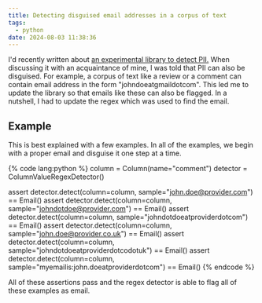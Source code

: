 ```yaml
---
title: Detecting disguised email addresses in a corpus of text
tags:
  - python
date: 2024-08-03 11:38:36
---
```



I'd recently written about [an experimental library to detect PII.](/2024/08/02/An-experiemental-library-to-detect-PII/) When discussing it with an acquaintance of mine, I was told that PII can also be disguised. For example, a corpus of text like a review or a comment can contain email address in the form "johndoeatgmaildotcom". This led me to update the library so that emails like these can also be flagged. In a nutshell, I had to update the regex which was used to find the email.  

## Example

This is best explained with a few examples. In all of the examples, we begin with a proper email and disguise it one step at a time.

{% code lang:python %}
column = Column(name="comment")
detector = ColumnValueRegexDetector()

assert detector.detect(column=column, sample="john.doe@provider.com") == Email()
assert detector.detect(column=column, sample="johndotdoe@provider.com") == Email()
assert detector.detect(column=column, sample="johndotdoeatproviderdotcom") == Email()
assert detector.detect(column=column, sample="john.doe@provider.co.uk") == Email()
assert detector.detect(column=column, sample="johndotdoeatproviderdotcodotuk") == Email()
assert detector.detect(column=column, sample="myemailis:john.doeatproviderdotcom") == Email()
{% endcode %}  

All of these assertions pass and the regex detector is able to flag all of these examples as email.